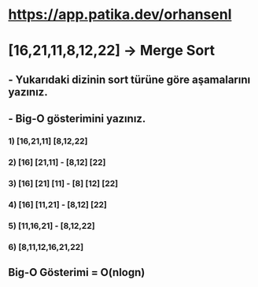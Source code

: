 # https://app.patika.dev/orhansenl


# [16,21,11,8,12,22] -> Merge Sort

## - Yukarıdaki dizinin sort türüne göre aşamalarını yazınız.

## - Big-O gösterimini yazınız.

### 1) [16,21,11] [8,12,22]  

### 2) [16] [21,11] - [8,12] [22]

### 3) [16] [21] [11] - [8] [12] [22]

### 4) [16] [11,21] - [8,12] [22]

### 5) [11,16,21] - [8,12,22]

### 6) [8,11,12,16,21,22]



## Big-O Gösterimi = O(nlogn)